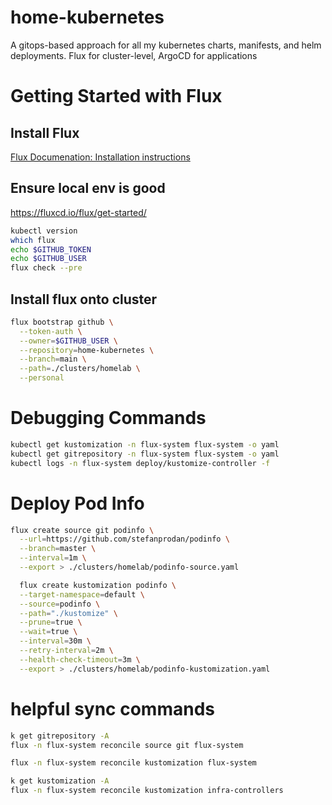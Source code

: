 # home-kubernetes
A gitops-based approach for all my kubernetes charts, manifests, and helm deployments. Flux for cluster-level, ArgoCD for applications


# Getting Started with Flux

## Install Flux

[Flux Documenation: Installation instructions](https://fluxcd.io/flux/installation/#install-the-flux-cli)

## Ensure local env is good

https://fluxcd.io/flux/get-started/

```sh
kubectl version
which flux
echo $GITHUB_TOKEN
echo $GITHUB_USER
flux check --pre
```

## Install flux onto cluster

```sh
flux bootstrap github \
  --token-auth \
  --owner=$GITHUB_USER \
  --repository=home-kubernetes \
  --branch=main \
  --path=./clusters/homelab \
  --personal
```

# Debugging Commands

```sh
kubectl get kustomization -n flux-system flux-system -o yaml
kubectl get gitrepository -n flux-system flux-system -o yaml
kubectl logs -n flux-system deploy/kustomize-controller -f
```

# Deploy Pod Info

```sh
flux create source git podinfo \
  --url=https://github.com/stefanprodan/podinfo \
  --branch=master \
  --interval=1m \
  --export > ./clusters/homelab/podinfo-source.yaml
```

```sh
  flux create kustomization podinfo \
  --target-namespace=default \
  --source=podinfo \
  --path="./kustomize" \
  --prune=true \
  --wait=true \
  --interval=30m \
  --retry-interval=2m \
  --health-check-timeout=3m \
  --export > ./clusters/homelab/podinfo-kustomization.yaml
```

# helpful sync commands

```sh
k get gitrepository -A
flux -n flux-system reconcile source git flux-system

flux -n flux-system reconcile kustomization flux-system

k get kustomization -A
flux -n flux-system reconcile kustomization infra-controllers

```
